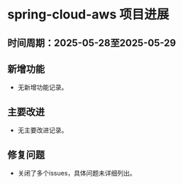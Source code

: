 # spring-cloud-aws 项目进展

## 时间周期：2025-05-28至2025-05-29

## 新增功能
- 无新增功能记录。

## 主要改进
- 无主要改进记录。

## 修复问题
- 关闭了多个issues，具体问题未详细列出。